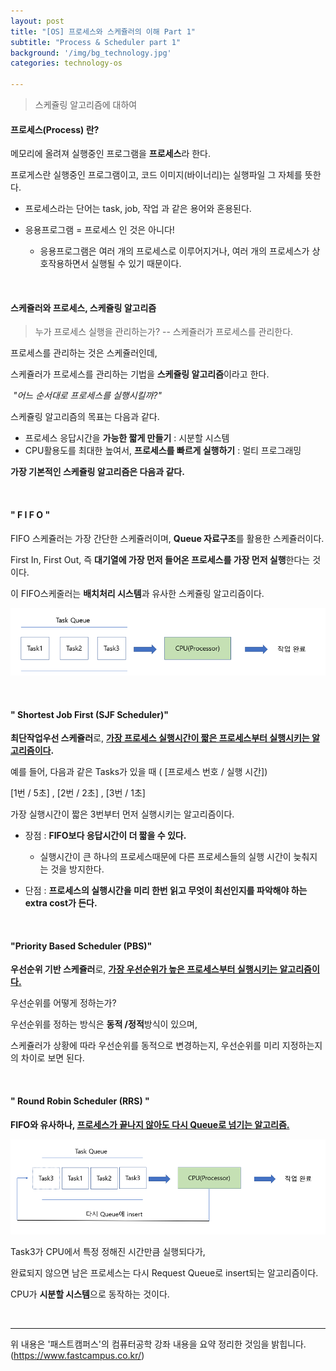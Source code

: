 ```yaml
---
layout: post
title: "[OS] 프로세스와 스케쥴러의 이해 Part 1"
subtitle: "Process & Scheduler part 1"
background: '/img/bg_technology.jpg'
categories: technology-os

---
```


> 스케쥴링 알고리즘에 대하여



#### 프로세스(Process) 란?

메모리에 올려져 실행중인 프로그램을 **프로세스**라 한다. 

프로게스란 실행중인 프로그램이고, 코드 이미지(바이너리)는 실행파일 그 자체를 뜻한다.

- 프로세스라는 단어는 task, job, 작업 과 같은 용어와 혼용된다.

- 응용프로그램 = 프로세스 인 것은 아니다!
  - 응용프로그램은 여러 개의 프로세스로 이루어지거나, 여러 개의 프로세스가 상호작용하면서 실행될 수 있기 때문이다.


<br/>


#### 스케쥴러와 프로세스, 스케쥴링 알고리즘

> 누가 프로세스 실행을 관리하는가? -- 스케쥴러가 프로세스를 관리한다.

프로세스를 관리하는 것은 스케쥴러인데, 

스케쥴러가 프로세스를 관리하는 기법을 **스케쥴링 알고리즘**이라고 한다.

​		*"어느 순서대로 프로세스를 실행시킬까?"*

스케쥴링 알고리즘의 목표는 다음과 같다.

- 프로세스 응답시간을 **가능한 짧게 만들기** : 시분할 시스템
- CPU활용도를 최대한 높여서, **프로세스를 빠르게 실행하기** : 멀티 프로그래밍

**가장 기본적인 스케쥴링 알고리즘은 다음과 같다.**

<br/>

#### " F I F O "

FIFO 스케쥴러는 가장 간단한 스케쥴러이며, **Queue 자료구조**를 활용한 스케쥴러이다.

First In, First Out, 즉 **대기열에 가장 먼저 들어온 프로세스를 가장 먼저 실행**한다는 것이다.

이 FIFO스케줄러는 **배치처리 시스템**과 유사한 스케쥴링 알고리즘이다.

![image_1](https://github.com/Sol-cito/OS/blob/main/img/Note5_1.png?raw=true)

<br/>

#### " Shortest Job First (SJF Scheduler)"

**최단작업우선 스케쥴러**로, **<u>가장 프로세스 실행시간이 짧은 프로세스부터 실행시키는 알고리즘이다</u>.**

예를 들어, 다음과 같은 Tasks가 있을 때 ( [프로세스 번호 / 실행 시간])

[1번 / 5초] , [2번 / 2초] , [3번 / 1초]

가장 실행시간이 짧은 3번부터 먼저 실행시키는 알고리즘이다.

- 장점 : **FIFO보다 응답시간이 더 짧을 수 있다.** 
  - 실행시간이 큰 하나의 프로세스때문에 다른 프로세스들의 실행 시간이 늦춰지는 것을 방지한다.

- 단점 : **프로세스의 실행시간을 미리 한번 읽고 무엇이 최선인지를 파악해야 하는 extra cost가 든다.**

<br/>

#### "Priority Based Scheduler (PBS)"

**우선순위 기반 스케쥴러**로, **<u>가장 우선순위가 높은 프로세스부터 실행시키는 알고리즘이다.</u>**

우선순위를 어떻게 정하는가?

우선순위를 정하는 방식은 **동적 /정적**방식이 있으며, 

스케쥴러가 상황에 따라 우선순위를 동적으로 변경하는지, 우선순위를 미리 지정하는지의 차이로 보면 된다.

<br/>

#### " Round Robin Scheduler (RRS) "

**FIFO와 유사하나, <u>프로세스가 끝나지 않아도 다시 Queue로 넘기는 알고리즘.</u>**

![image_1](https://github.com/Sol-cito/OS/blob/main/img/Note5_2.png?raw=true)

Task3가 CPU에서 특정 정해진 시간만큼 실행되다가,

완료되지 않으면 남은 프로세스는 다시 Request Queue로 insert되는 알고리즘이다.

CPU가 **시분할 시스템**으로 동작하는 것이다.

<br/>



---
위 내용은 '패스트캠퍼스'의 컴퓨터공학 강좌 내용을 요약 정리한 것임을 밝힙니다.
(https://www.fastcampus.co.kr/)

